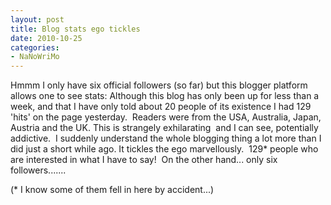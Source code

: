 ```yaml
---
layout: post
title: Blog stats ego tickles
date: 2010-10-25
categories:
- NaNoWriMo
---
```


Hmmm I only have six official followers (so far) but this blogger platform allows one to see stats: Although this blog has only been up for less than a week, and that I have only told about 20 people of its existence I had 129 'hits' on the page yesterday.  Readers were from the USA, Australia, Japan, Austria and the UK. This is strangely exhilarating  and I can see, potentially addictive.  I suddenly understand the whole blogging thing a lot more than I did just a short while ago. It tickles the ego marvellously.  129* people who are interested in what I have to say!  On the other hand... only six followers.......

(* I know some of them fell in here by accident...)
